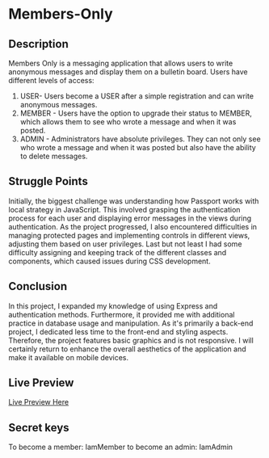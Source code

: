 # Members-Only

## Description

Members Only is a messaging application that allows users to write anonymous messages and display them on a bulletin board. Users have different levels of access:
1. USER- Users become a USER after a simple registration and can write anonymous messages.
2. MEMBER - Users have the option to upgrade their status to MEMBER, which allows them to see who wrote a message and when it was posted.
3. ADMIN - Administrators have absolute privileges. They can not only see who wrote a message and when it was posted but also have the ability to delete messages.

## Struggle Points

Initially, the biggest challenge was understanding how Passport works with local strategy in JavaScript. This involved grasping the authentication process for each user and displaying error messages in the views during authentication. As the project progressed, I also encountered difficulties in managing protected pages and implementing controls in different views, adjusting them based on user privileges. Last but not least I had some difficulty assigning and keeping track of the different classes and components, which caused issues during CSS development. 

## Conclusion

In this project, I expanded my knowledge of using Express and authentication methods. Furthermore, it provided me with additional practice in database usage and manipulation. As it's primarily a back-end project, I dedicated less time to the front-end and styling aspects. Therefore, the project features basic graphics and is not responsive. I will certainly return to enhance the overall aesthetics of the application and make it available on mobile devices.

## Live Preview

[Live Preview Here](https://ec-membersonly.up.railway.app/)

## Secret keys

To become a member: IamMember
to become an admin: IamAdmin





